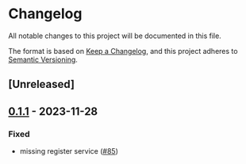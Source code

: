 # Changelog
All notable changes to this project will be documented in this file.

The format is based on [Keep a Changelog](https://keepachangelog.com/en/1.0.0/),
and this project adheres to [Semantic Versioning](https://semver.org/spec/v2.0.0.html).

## [Unreleased]

## [0.1.1](https://github.com/8xFF/atm0s-sdn/compare/atm0s-sdn-router-v0.1.0...atm0s-sdn-router-v0.1.1) - 2023-11-28

### Fixed
- missing register service ([#85](https://github.com/8xFF/atm0s-sdn/pull/85))
